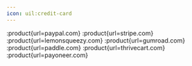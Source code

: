 ```yaml
---
icon: uil:credit-card
---
```


:product{url=paypal.com}
:product{url=stripe.com}
:product{url=lemonsqueezy.com}
:product{url=gumroad.com}
:product{url=paddle.com}
:product{url=thrivecart.com}
:product{url=payoneer.com}
